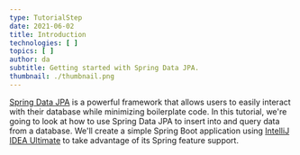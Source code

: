 ```yaml
---
type: TutorialStep
date: 2021-06-02
title: Introduction
technologies: [ ]
topics: [ ]
author: da
subtitle: Getting started with Spring Data JPA.
thumbnail: ./thumbnail.png
---
```


[Spring Data JPA](https://spring.io/projects/spring-data-jpa) is a powerful framework that allows users to easily interact with their database while minimizing boilerplate code. In this tutorial, we're going to look at how to use Spring Data JPA to insert into and query data from a database. We'll create a simple Spring Boot application using [IntelliJ IDEA Ultimate](https://www.jetbrains.com/lp/intellij-frameworks/) to take advantage of its Spring feature support.
